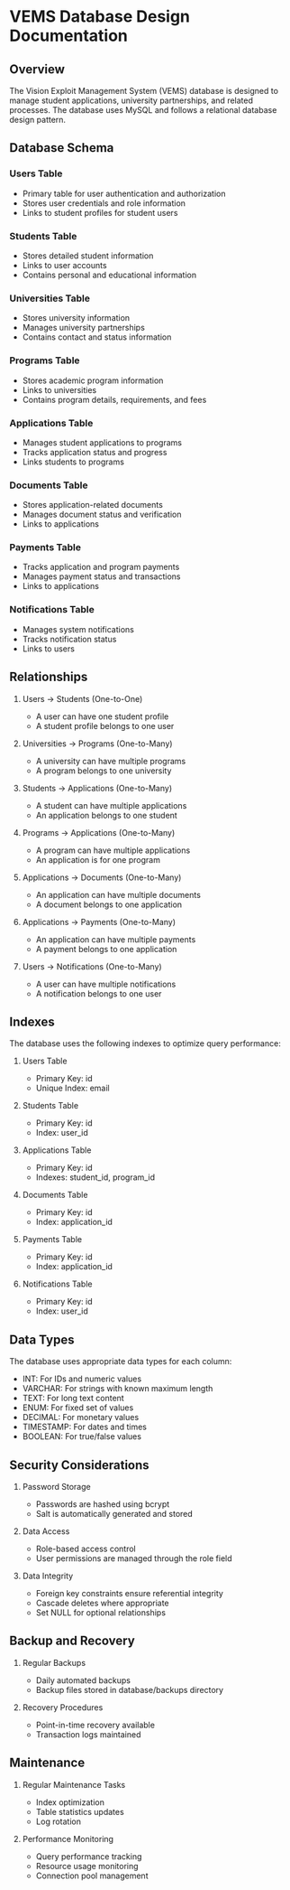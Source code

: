 # VEMS Database Design Documentation

## Overview

The Vision Exploit Management System (VEMS) database is designed to manage student applications, university partnerships, and related processes. The database uses MySQL and follows a relational database design pattern.

## Database Schema

### Users Table
- Primary table for user authentication and authorization
- Stores user credentials and role information
- Links to student profiles for student users

### Students Table
- Stores detailed student information
- Links to user accounts
- Contains personal and educational information

### Universities Table
- Stores university information
- Manages university partnerships
- Contains contact and status information

### Programs Table
- Stores academic program information
- Links to universities
- Contains program details, requirements, and fees

### Applications Table
- Manages student applications to programs
- Tracks application status and progress
- Links students to programs

### Documents Table
- Stores application-related documents
- Manages document status and verification
- Links to applications

### Payments Table
- Tracks application and program payments
- Manages payment status and transactions
- Links to applications

### Notifications Table
- Manages system notifications
- Tracks notification status
- Links to users

## Relationships

1. Users -> Students (One-to-One)
   - A user can have one student profile
   - A student profile belongs to one user

2. Universities -> Programs (One-to-Many)
   - A university can have multiple programs
   - A program belongs to one university

3. Students -> Applications (One-to-Many)
   - A student can have multiple applications
   - An application belongs to one student

4. Programs -> Applications (One-to-Many)
   - A program can have multiple applications
   - An application is for one program

5. Applications -> Documents (One-to-Many)
   - An application can have multiple documents
   - A document belongs to one application

6. Applications -> Payments (One-to-Many)
   - An application can have multiple payments
   - A payment belongs to one application

7. Users -> Notifications (One-to-Many)
   - A user can have multiple notifications
   - A notification belongs to one user

## Indexes

The database uses the following indexes to optimize query performance:

1. Users Table
   - Primary Key: id
   - Unique Index: email

2. Students Table
   - Primary Key: id
   - Index: user_id

3. Applications Table
   - Primary Key: id
   - Indexes: student_id, program_id

4. Documents Table
   - Primary Key: id
   - Index: application_id

5. Payments Table
   - Primary Key: id
   - Index: application_id

6. Notifications Table
   - Primary Key: id
   - Index: user_id

## Data Types

The database uses appropriate data types for each column:

- INT: For IDs and numeric values
- VARCHAR: For strings with known maximum length
- TEXT: For long text content
- ENUM: For fixed set of values
- DECIMAL: For monetary values
- TIMESTAMP: For dates and times
- BOOLEAN: For true/false values

## Security Considerations

1. Password Storage
   - Passwords are hashed using bcrypt
   - Salt is automatically generated and stored

2. Data Access
   - Role-based access control
   - User permissions are managed through the role field

3. Data Integrity
   - Foreign key constraints ensure referential integrity
   - Cascade deletes where appropriate
   - Set NULL for optional relationships

## Backup and Recovery

1. Regular Backups
   - Daily automated backups
   - Backup files stored in database/backups directory

2. Recovery Procedures
   - Point-in-time recovery available
   - Transaction logs maintained

## Maintenance

1. Regular Maintenance Tasks
   - Index optimization
   - Table statistics updates
   - Log rotation

2. Performance Monitoring
   - Query performance tracking
   - Resource usage monitoring
   - Connection pool management 
